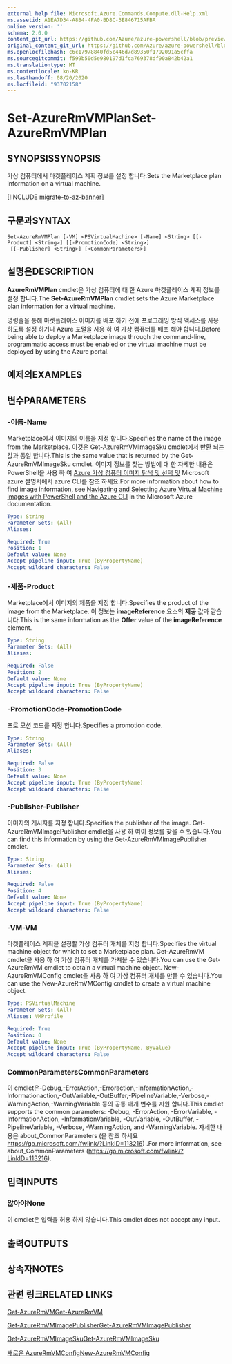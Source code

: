 ```yaml
---
external help file: Microsoft.Azure.Commands.Compute.dll-Help.xml
ms.assetid: A1EA7D34-A8B4-4FA0-BD8C-3E846715AFBA
online version: ''
schema: 2.0.0
content_git_url: https://github.com/Azure/azure-powershell/blob/preview/src/ResourceManager/Compute/Stack/Commands.Compute/help/Set-AzureRmVMPlan.md
original_content_git_url: https://github.com/Azure/azure-powershell/blob/preview/src/ResourceManager/Compute/Stack/Commands.Compute/help/Set-AzureRmVMPlan.md
ms.openlocfilehash: c6c17978840fd5c446d7d89350f1792091a5cffa
ms.sourcegitcommit: f599b50d5e980197d1fca769378df90a842b42a1
ms.translationtype: MT
ms.contentlocale: ko-KR
ms.lasthandoff: 08/20/2020
ms.locfileid: "93702158"
---
```

# <span data-ttu-id="11c71-101">Set-AzureRmVMPlan</span><span class="sxs-lookup"><span data-stu-id="11c71-101">Set-AzureRmVMPlan</span></span>

## <span data-ttu-id="11c71-102">SYNOPSIS</span><span class="sxs-lookup"><span data-stu-id="11c71-102">SYNOPSIS</span></span>
<span data-ttu-id="11c71-103">가상 컴퓨터에서 마켓플레이스 계획 정보를 설정 합니다.</span><span class="sxs-lookup"><span data-stu-id="11c71-103">Sets the Marketplace plan information on a virtual machine.</span></span>

[!INCLUDE [migrate-to-az-banner](../../includes/migrate-to-az-banner.md)]

## <span data-ttu-id="11c71-104">구문과</span><span class="sxs-lookup"><span data-stu-id="11c71-104">SYNTAX</span></span>

```
Set-AzureRmVMPlan [-VM] <PSVirtualMachine> [-Name] <String> [[-Product] <String>] [[-PromotionCode] <String>]
 [[-Publisher] <String>] [<CommonParameters>]
```

## <span data-ttu-id="11c71-105">설명은</span><span class="sxs-lookup"><span data-stu-id="11c71-105">DESCRIPTION</span></span>
<span data-ttu-id="11c71-106">**AzureRmVMPlan** cmdlet은 가상 컴퓨터에 대 한 Azure 마켓플레이스 계획 정보를 설정 합니다.</span><span class="sxs-lookup"><span data-stu-id="11c71-106">The **Set-AzureRmVMPlan** cmdlet sets the Azure Marketplace plan information for a virtual machine.</span></span>

<span data-ttu-id="11c71-107">명령줄을 통해 마켓플레이스 이미지를 배포 하기 전에 프로그래밍 방식 액세스를 사용 하도록 설정 하거나 Azure 포털을 사용 하 여 가상 컴퓨터를 배포 해야 합니다.</span><span class="sxs-lookup"><span data-stu-id="11c71-107">Before being able to deploy a Marketplace image through the command-line, programmatic access must be enabled or the virtual machine must be deployed by using the Azure portal.</span></span>

## <span data-ttu-id="11c71-108">예제의</span><span class="sxs-lookup"><span data-stu-id="11c71-108">EXAMPLES</span></span>

## <span data-ttu-id="11c71-109">변수</span><span class="sxs-lookup"><span data-stu-id="11c71-109">PARAMETERS</span></span>

### <span data-ttu-id="11c71-110">-이름</span><span class="sxs-lookup"><span data-stu-id="11c71-110">-Name</span></span>
<span data-ttu-id="11c71-111">Marketplace에서 이미지의 이름을 지정 합니다.</span><span class="sxs-lookup"><span data-stu-id="11c71-111">Specifies the name of the image from the Marketplace.</span></span>
<span data-ttu-id="11c71-112">이것은 Get-AzureRmVMImageSku cmdlet에서 반환 되는 값과 동일 합니다.</span><span class="sxs-lookup"><span data-stu-id="11c71-112">This is the same value that is returned by the Get-AzureRmVMImageSku cmdlet.</span></span>
<span data-ttu-id="11c71-113">이미지 정보를 찾는 방법에 대 한 자세한 내용은 PowerShell을 사용 하 여 [Azure 가상 컴퓨터 이미지 탐색 및 선택 및](https://azure.microsoft.com/documentation/articles/resource-groups-vm-searching/) Microsoft azure 설명서에서 azure CLI를 참조 하세요.</span><span class="sxs-lookup"><span data-stu-id="11c71-113">For more information about how to find image information, see [Navigating and Selecting Azure Virtual Machine images with PowerShell and the Azure CLI](https://azure.microsoft.com/documentation/articles/resource-groups-vm-searching/) in the Microsoft Azure documentation.</span></span>

```yaml
Type: String
Parameter Sets: (All)
Aliases: 

Required: True
Position: 1
Default value: None
Accept pipeline input: True (ByPropertyName)
Accept wildcard characters: False
```

### <span data-ttu-id="11c71-114">-제품</span><span class="sxs-lookup"><span data-stu-id="11c71-114">-Product</span></span>
<span data-ttu-id="11c71-115">Marketplace에서 이미지의 제품을 지정 합니다.</span><span class="sxs-lookup"><span data-stu-id="11c71-115">Specifies the product of the image from the Marketplace.</span></span>
<span data-ttu-id="11c71-116">이 정보는 **imageReference** 요소의 **제공** 값과 같습니다.</span><span class="sxs-lookup"><span data-stu-id="11c71-116">This is the same information as the **Offer** value of the **imageReference** element.</span></span>

```yaml
Type: String
Parameter Sets: (All)
Aliases: 

Required: False
Position: 2
Default value: None
Accept pipeline input: True (ByPropertyName)
Accept wildcard characters: False
```

### <span data-ttu-id="11c71-117">-PromotionCode</span><span class="sxs-lookup"><span data-stu-id="11c71-117">-PromotionCode</span></span>
<span data-ttu-id="11c71-118">프로 모션 코드를 지정 합니다.</span><span class="sxs-lookup"><span data-stu-id="11c71-118">Specifies a promotion code.</span></span>

```yaml
Type: String
Parameter Sets: (All)
Aliases: 

Required: False
Position: 3
Default value: None
Accept pipeline input: True (ByPropertyName)
Accept wildcard characters: False
```

### <span data-ttu-id="11c71-119">-Publisher</span><span class="sxs-lookup"><span data-stu-id="11c71-119">-Publisher</span></span>
<span data-ttu-id="11c71-120">이미지의 게시자를 지정 합니다.</span><span class="sxs-lookup"><span data-stu-id="11c71-120">Specifies the publisher of the image.</span></span>
<span data-ttu-id="11c71-121">Get-AzureRmVMImagePublisher cmdlet을 사용 하 여이 정보를 찾을 수 있습니다.</span><span class="sxs-lookup"><span data-stu-id="11c71-121">You can find this information by using the Get-AzureRmVMImagePublisher cmdlet.</span></span>

```yaml
Type: String
Parameter Sets: (All)
Aliases: 

Required: False
Position: 4
Default value: None
Accept pipeline input: True (ByPropertyName)
Accept wildcard characters: False
```

### <span data-ttu-id="11c71-122">-VM</span><span class="sxs-lookup"><span data-stu-id="11c71-122">-VM</span></span>
<span data-ttu-id="11c71-123">마켓플레이스 계획을 설정할 가상 컴퓨터 개체를 지정 합니다.</span><span class="sxs-lookup"><span data-stu-id="11c71-123">Specifies the virtual machine object for which to set a Marketplace plan.</span></span>
<span data-ttu-id="11c71-124">Get-AzureRmVM cmdlet을 사용 하 여 가상 컴퓨터 개체를 가져올 수 있습니다.</span><span class="sxs-lookup"><span data-stu-id="11c71-124">You can use the Get-AzureRmVM cmdlet to obtain a virtual machine object.</span></span>
<span data-ttu-id="11c71-125">New-AzureRmVMConfig cmdlet을 사용 하 여 가상 컴퓨터 개체를 만들 수 있습니다.</span><span class="sxs-lookup"><span data-stu-id="11c71-125">You can use the New-AzureRmVMConfig cmdlet to create a virtual machine object.</span></span>

```yaml
Type: PSVirtualMachine
Parameter Sets: (All)
Aliases: VMProfile

Required: True
Position: 0
Default value: None
Accept pipeline input: True (ByPropertyName, ByValue)
Accept wildcard characters: False
```

### <span data-ttu-id="11c71-126">CommonParameters</span><span class="sxs-lookup"><span data-stu-id="11c71-126">CommonParameters</span></span>
<span data-ttu-id="11c71-127">이 cmdlet은-Debug,-ErrorAction,-Erroraction,-InformationAction,-Informationaction,-OutVariable,-OutBuffer,-PipelineVariable,-Verbose,-WarningAction,-WarningVariable 등의 공통 매개 변수를 지원 합니다.</span><span class="sxs-lookup"><span data-stu-id="11c71-127">This cmdlet supports the common parameters: -Debug, -ErrorAction, -ErrorVariable, -InformationAction, -InformationVariable, -OutVariable, -OutBuffer, -PipelineVariable, -Verbose, -WarningAction, and -WarningVariable.</span></span> <span data-ttu-id="11c71-128">자세한 내용은 about_CommonParameters (을 참조 하세요 https://go.microsoft.com/fwlink/?LinkID=113216) .</span><span class="sxs-lookup"><span data-stu-id="11c71-128">For more information, see about_CommonParameters (https://go.microsoft.com/fwlink/?LinkID=113216).</span></span>

## <span data-ttu-id="11c71-129">입력</span><span class="sxs-lookup"><span data-stu-id="11c71-129">INPUTS</span></span>

### <span data-ttu-id="11c71-130">않아야</span><span class="sxs-lookup"><span data-stu-id="11c71-130">None</span></span>
<span data-ttu-id="11c71-131">이 cmdlet은 입력을 허용 하지 않습니다.</span><span class="sxs-lookup"><span data-stu-id="11c71-131">This cmdlet does not accept any input.</span></span>

## <span data-ttu-id="11c71-132">출력</span><span class="sxs-lookup"><span data-stu-id="11c71-132">OUTPUTS</span></span>

## <span data-ttu-id="11c71-133">상속자</span><span class="sxs-lookup"><span data-stu-id="11c71-133">NOTES</span></span>

## <span data-ttu-id="11c71-134">관련 링크</span><span class="sxs-lookup"><span data-stu-id="11c71-134">RELATED LINKS</span></span>

[<span data-ttu-id="11c71-135">Get-AzureRmVM</span><span class="sxs-lookup"><span data-stu-id="11c71-135">Get-AzureRmVM</span></span>](./Get-AzureRmVM.md)

[<span data-ttu-id="11c71-136">Get-AzureRmVMImagePublisher</span><span class="sxs-lookup"><span data-stu-id="11c71-136">Get-AzureRmVMImagePublisher</span></span>](./Get-AzureRmVMImagePublisher.md)

[<span data-ttu-id="11c71-137">Get-AzureRmVMImageSku</span><span class="sxs-lookup"><span data-stu-id="11c71-137">Get-AzureRmVMImageSku</span></span>](./Get-AzureRmVMImageSku.md)

[<span data-ttu-id="11c71-138">새로운 AzureRmVMConfig</span><span class="sxs-lookup"><span data-stu-id="11c71-138">New-AzureRmVMConfig</span></span>](./New-AzureRmVMConfig.md)

